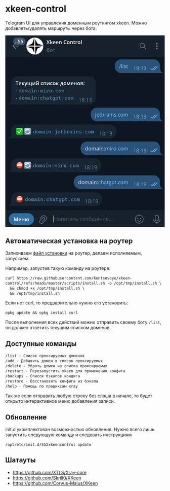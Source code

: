 # xkeen-control

Telegram UI для управления доменным роутингом xkeen. Можно добавлять/удалять маршруты через бота.

[![Demo](docs/demo.png)](docs/demo.mp4)

## Автоматическая установка на роутер

Запихиваем [файл установки](https://github.com/kontsevoye/xkeen-control/blob/master/scripts/install.sh) на роутер, делаем исполняемым, запускаем.

Например, запустив такую команду на роутере:
```shell
curl https://raw.githubusercontent.com/kontsevoye/xkeen-control/refs/heads/master/scripts/install.sh -o /opt/tmp/install.sh \
  && chmod +x /opt/tmp/install.sh \
  && /opt/tmp/install.sh
```

Если нет curl, то предварительно нужно его установить:
```shell
opkg update && opkg install curl
```

После выполнения всех действий можно отправить своему боту `/list`, он должен ответить текущим списком доменов.

## Доступные команды

```
/list - Список проксируемых доменов
/add - Добавить домен в список проксируемых
/delete - Убрать домен из списка проксируемых
/restart - Перезапустить xkeen для применения конфига
/backups - Список бэкапов конфига
/restore - Восстановить конфига из бэкапа
/help - Помощь по префиксам xray
```

Так же если отправить любую строку без слэша в начале, то будет открыто интерактивное меню добавления записи.

## Обновление

init.d укомплектован возможностью обновления. Нужно всего лишь запустить следующую команду и следовать инструкциям
```shell
/opt/etc/init.d/S52xkeencontrol update
```

## Шатауты
- https://github.com/XTLS/Xray-core
- https://github.com/Skrill0/XKeen
- https://github.com/Corvus-Malus/XKeen
